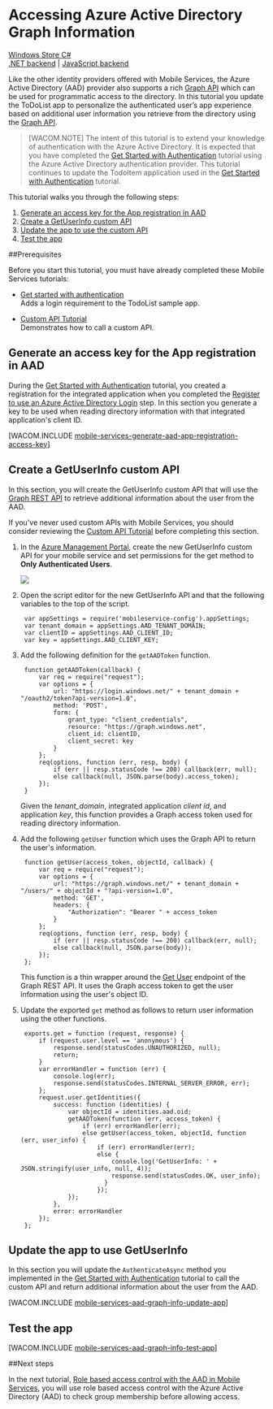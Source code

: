 <properties linkid="develop-mobile-tutorials-javascript-aad-graph-info" urlDisplayName="Accessing Azure Active Directory Graph Information" pageTitle="Accessing Azure Active Directory Graph Information (Windows Store) | Mobile Dev Center" metaKeywords="" description="Learn how to access Azure Active Directory information using the Graph API in your Windows Store application." metaCanonical="" disqusComments="1" umbracoNaviHide="1" documentationCenter="Mobile" title="Accessing Azure Active Directory Graph Information" authors="wesmc" />

<tags ms.service="mobile-services" ms.workload="mobile" ms.tgt_pltfrm="mobile-windows-store" ms.devlang="dotnet" ms.topic="article" ms.date="08/20/2014" ms.author="wesmc" />

# Accessing Azure Active Directory Graph Information

<div class="dev-center-tutorial-selector sublanding">
    <a href="/en-us/documentation/articles/mobile-services-javascript-backend-windows-store-aad-graph-info/" title="Windows Store C#" class="current">Windows Store C#</a>
</div>

<div class="dev-center-tutorial-subselector">
    <a href="/en-us/documentation/articles/mobile-services-dotnet-backend-windows-store-dotnet-aad-graph-info/" title=".NET backend">.NET backend</a> |
	<a href="/en-us/documentation/articles/mobile-services-javascript-backend-windows-store-dotnet-aad-graph-info/" title="JavaScript backend" class="current">JavaScript backend</a>
</div>


Like the other identity providers offered with Mobile Services, the Azure Active Directory (AAD) provider also supports a rich [Graph API] which can be used for programmatic access to the directory. In this tutorial you update the ToDoList app to personalize the authenticated user’s app experience based on additional user information you retrieve from the directory using the [Graph API].

>[WACOM.NOTE] The intent of this tutorial is to extend your knowledge of authentication with the Azure Active Directory. It is expected that you have completed the [Get Started with Authentication] tutorial using the Azure Active Directory authentication provider. This tutorial continues to update the TodoItem application used in the [Get Started with Authentication] tutorial.



This tutorial walks you through the following steps:


1. [Generate an access key for the App registration in AAD] 
2. [Create a GetUserInfo custom API] 
3. [Update the app to use the custom API]
4. [Test the app]

##Prerequisites 

Before you start this tutorial, you must have already completed these Mobile Services tutorials:

+ [Get started with authentication]<br/>Adds a login requirement to the TodoList sample app.

+ [Custom API Tutorial]<br/>Demonstrates how to call a custom API. 



## <a name="generate-key"></a>Generate an access key for the App registration in AAD


During the [Get Started with Authentication] tutorial, you created a registration for the integrated application when you completed the [Register to use an Azure Active Directory Login] step. In this section you generate a key to be used when reading directory information with that integrated application's client ID. 

[WACOM.INCLUDE [mobile-services-generate-aad-app-registration-access-key](../includes/mobile-services-generate-aad-app-registration-access-key.md)]



## <a name="create-api"></a>Create a GetUserInfo custom API

In this section, you will create the GetUserInfo custom API that will use the [Graph REST API] to retrieve additional information about the user from the AAD.

If you've never used custom APIs with Mobile Services, you should consider reviewing the [Custom API Tutorial] before completing this section.

1. In the [Azure Management Portal], create the new GetUserInfo custom API for your mobile service and set permissions for the get method to **Only Authenticated Users**.

    ![][0]

2. Open the script editor for the new GetUserInfo API and that the following variables to the top of the script.

        var appSettings = require('mobileservice-config').appSettings;
        var tenant_domain = appSettings.AAD_TENANT_DOMAIN;
        var clientID = appSettings.AAD_CLIENT_ID;
        var key = appSettings.AAD_CLIENT_KEY;



3. Add the following definition for the `getAADToken` function.

        function getAADToken(callback) {
            var req = require("request");
            var options = {
                url: "https://login.windows.net/" + tenant_domain + "/oauth2/token?api-version=1.0",
                method: 'POST',
                form: {
                    grant_type: "client_credentials",
                    resource: "https://graph.windows.net",
                    client_id: clientID,
                    client_secret: key
                }
            };
            req(options, function (err, resp, body) {
                if (err || resp.statusCode !== 200) callback(err, null);
                else callback(null, JSON.parse(body).access_token);
            });
        }

    Given the *tenant_domain*, integrated application *client id*, and application *key*, this function provides a Graph access token used for reading directory information.

4. Add the following `getUser` function which uses the Graph API to return the user's information.

        function getUser(access_token, objectId, callback) {
            var req = require("request");
            var options = {
                url: "https://graph.windows.net/" + tenant_domain + "/users/" + objectId + "?api-version=1.0",
                method: 'GET',
                headers: {
                    "Authorization": "Bearer " + access_token
                }
            };
            req(options, function (err, resp, body) {
                if (err || resp.statusCode !== 200) callback(err, null);
                else callback(null, JSON.parse(body));
            });
        };

    This function is a thin wrapper around the [Get User] endpoint of the Graph REST API. It uses the Graph access token to get the user information using the user's object ID.

5. Update the exported `get` method as follows to return user information using the other functions.

        exports.get = function (request, response) {
            if (request.user.level == 'anonymous') {
                response.send(statusCodes.UNAUTHORIZED, null);
                return;
            }
            var errorHandler = function (err) {
                console.log(err);
                response.send(statusCodes.INTERNAL_SERVER_ERROR, err);
            };
            request.user.getIdentities({
                success: function (identities) {
                    var objectId = identities.aad.oid;
                    getAADToken(function (err, access_token) {
                        if (err) errorHandler(err);
                        else getUser(access_token, objectId, function (err, user_info) {
                            if (err) errorHandler(err);
                            else {
                                console.log('GetUserInfo: ' + JSON.stringify(user_info, null, 4));
                                response.send(statusCodes.OK, user_info);
                              }
                            });
                    });
                },
                error: errorHandler
            });
        };


## <a name="update-app"></a>Update the app to use GetUserInfo


In this section you will update the `AuthenticateAsync` method you implemented in the [Get Started with Authentication] tutorial to call the custom API and return additional information about the user from the AAD. 

[WACOM.INCLUDE [mobile-services-aad-graph-info-update-app](../includes/mobile-services-aad-graph-info-update-app.md)]


 


## <a name="test-app"></a>Test the app

[WACOM.INCLUDE [mobile-services-aad-graph-info-test-app](../includes/mobile-services-aad-graph-info-test-app.md)]




##<a name="next-steps"></a>Next steps

In the next tutorial, [Role based access control with the AAD in Mobile Services], you will use role based access control with the Azure Active Directory (AAD) to check group membership before allowing access. 


<!-- Anchors. -->
[Generate an access key for the App registration in AAD]: #generate-key
[Create a GetUserInfo custom API]: #create-api
[Update the app to use the custom API]: #update-app
[Test the app]: #test-app
[Next Steps]:#next-steps

<!-- Images -->
[0]: ./media/mobile-services-javascript-backend-windows-store-dotnet-aad-graph-info/create-getuserinfo.png


<!-- URLs. -->
[Get Started with Authentication]: /en-us/documentation/articles/mobile-services-windows-store-dotnet-get-started-users/
[How to Register with the Azure Active Directory]: /en-us/documentation/articles/mobile-services-how-to-register-active-directory-authentication/
[Azure Management Portal]: https://manage.windowsazure.com/
[Custom API Tutorial]: /en-us/documentation/articles/mobile-services-windows-store-dotnet-call-custom-api/
[Store Server Scripts]: /en-us/documentation/articles/mobile-services-store-scripts-source-control/
[Register to use an Azure Active Directory Login]: /en-us/documentation/articles/mobile-services-how-to-register-active-directory-authentication/
[Graph API]: http://msdn.microsoft.com/library/azure/hh974478.aspx
[Graph REST API]: http://msdn.microsoft.com/en-us/library/azure/hh974478.aspx
[Get User]: http://msdn.microsoft.com/en-us/library/azure/dn151678.aspx
[Role based access control with the AAD in Mobile Services]: /en-us/documentation/articles/mobile-services-javascript-backend-windows-store-dotnet-aad-rbac/
